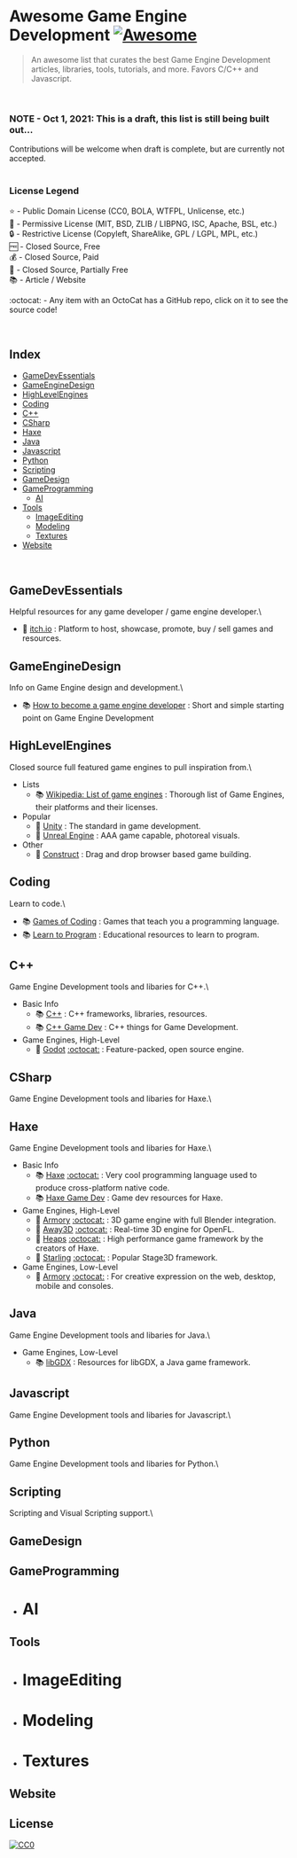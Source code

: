 # Awesome Game Engine Development [![Awesome](https://awesome.re/badge-flat.svg)](https://awesome.re)

> An awesome list that curates the best Game Engine Development articles, libraries, tools, tutorials, and more. Favors C/C++ and Javascript.

<br>

### NOTE - Oct 1, 2021: This is a draft, this list is still being built out...

Contributions will be welcome when draft is complete, but are currently not accepted.
<br><br>

### License Legend

:star: - Public Domain License (CC0, BOLA, WTFPL, Unlicense, etc.)\
:tada: - Permissive License (MIT, BSD, ZLIB / LIBPNG, ISC, Apache, BSL, etc.)\
:lock: - Restrictive License (Copyleft, ShareAlike, GPL / LGPL, MPL, etc.)\
:free: - Closed Source, Free\
:moneybag: - Closed Source, Paid\
:money_with_wings: - Closed Source, Partially Free\
:books: - Article / Website

:octocat: - Any item with an OctoCat has a GitHub repo, click on it to see the source code!

<br>

## Index
- [GameDevEssentials](#GameDevEssentials)
- [GameEngineDesign](#GameEngineDesign)
- [HighLevelEngines](#HighLevelEngines)
- [Coding](#Coding)
- [C++](#C++)
- [CSharp](#CSharp)
- [Haxe](#Haxe)
- [Java](#Java)
- [Javascript](#Javascript)
- [Python](#Python)
- [Scripting](#Scripting)
- [GameDesign](#GameDesign)
- [GameProgramming](#GameProgramming)
    - [AI](#AI)
- [Tools](#Tools)
    - [ImageEditing](#ImageEditing)
    - [Modeling](#Modeling)
    - [Textures](#Textures)
- [Website](#Website)

<br>

## GameDevEssentials
Helpful resources for any game developer / game engine developer.\
- :money_with_wings: [itch.io](https://itch.io) : Platform to host, showcase, promote, buy / sell games and resources.

## GameEngineDesign
Info on Game Engine design and development.\
- :books: [How to become a game engine developer](https://www.haroldserrano.com/blog/how-to-become-a-game-engine-developer) : Short and simple starting point on Game Engine Development

## HighLevelEngines
Closed source full featured game engines to pull inspiration from.\
- Lists
    - :books: [Wikipedia: List of game engines](https://en.wikipedia.org/wiki/List_of_game_engines) : Thorough list of Game Engines, their platforms and their licenses.
- Popular
    - :money_with_wings: [Unity](https://unity.com) : The standard in game development.
    - :money_with_wings: [Unreal Engine](https://www.unrealengine.com) : AAA game capable, photoreal visuals.
- Other
    - :money_with_wings: [Construct](https://www.construct.net/) : Drag and drop browser based game building.

## Coding
Learn to code.\
- :books: [Games of Coding](https://github.com/michelpereira/awesome-games-of-coding#readme) : Games that teach you a programming language.
- :books: [Learn to Program](https://github.com/karlhorky/learn-to-program#readme) : Educational resources to learn to program.

## C++
Game Engine Development tools and libaries for C++.\
- Basic Info
    - :books: [C++](https://github.com/fffaraz/awesome-cpp#readme) : C++ frameworks, libraries, resources.
    - :books: [C++ Game Dev](https://github.com/Caerind/AwesomeCppGameDev#readme) : C++ things for Game Development.
- Game Engines, High-Level
    - :tada: [Godot](https://godotengine.org) [:octocat:](https://github.com/godotengine/godot) : Feature-packed, open source engine.

## CSharp
Game Engine Development tools and libaries for Haxe.\

## Haxe
Game Engine Development tools and libaries for Haxe.\
- Basic Info
    - :books: [Haxe](https://haxe.org) [:octocat:](https://github.com/HaxeFoundation/haxe) : Very cool programming language used to produce cross-platform native code.
    - :books: [Haxe Game Dev](https://github.com/Dvergar/awesome-haxe-gamedev#readme) : Game dev resources for Haxe.
- Game Engines, High-Level
    - :tada: [Armory](https://armory3d.org) [:octocat:](https://github.com/armory3d/armory) : 3D game engine with full Blender integration.
    - :tada: [Away3D](https://www.away3d.com) [:octocat:](https://github.com/openfl/away3d) : Real-time 3D engine for OpenFL.
    - :tada: [Heaps](https://heaps.io) [:octocat:](https://github.com/HeapsIO/heaps) : High performance game framework by the creators of Haxe.
    - :tada: [Starling](https://gamua.com/starling/) [:octocat:](https://github.com/openfl/starling) : Popular Stage3D framework.
- Game Engines, Low-Level
    - :tada: [Armory](https://www.openfl.org) [:octocat:](https://github.com/openfl/openfl) : For creative expression on the web, desktop, mobile and consoles.

## Java
Game Engine Development tools and libaries for Java.\
- Game Engines, Low-Level
    - :books: [libGDX](https://github.com/rafaskb/awesome-libgdx#readme) : Resources for libGDX, a Java game framework.

## Javascript
Game Engine Development tools and libaries for Javascript.\

## Python
Game Engine Development tools and libaries for Python.\

## Scripting
Scripting and Visual Scripting support.\

## GameDesign

## GameProgramming
- # AI

## Tools
- # ImageEditing
- # Modeling
- # Textures

## Website

## License
[![CC0](https://mirrors.creativecommons.org/presskit/buttons/88x31/svg/cc-zero.svg)](https://creativecommons.org/publicdomain/zero/1.0/)
